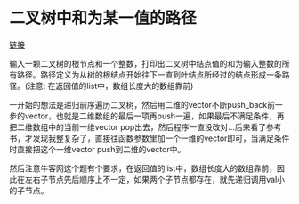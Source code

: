 # 二叉树中和为某一值的路径

[链接](https://www.nowcoder.com/practice/b736e784e3e34731af99065031301bca?tpId=13&tqId=11177&tPage=2&rp=2&ru=/ta/coding-interviews&qru=/ta/coding-interviews/question-ranking)

输入一颗二叉树的根节点和一个整数，打印出二叉树中结点值的和为输入整数的所有路径。路径定义为从树的根结点开始往下一直到叶结点所经过的结点形成一条路径。(注意: 在返回值的list中，数组长度大的数组靠前)



一开始的想法是递归前序遍历二叉树，然后用二维的vector不断push_back前一步的vector，也就是二维数组的最后一项再push一遍，如果最后不满足条件，再把二维数组中的当前一维vector pop出去，然后程序一直没改对...后来看了参考书，才发现我整复杂了，直接往函数参数里加一个一维的vector即可，当满足条件时直接把这个一维vector push到二维的vector中。

然后注意牛客网这个题有个要求，在返回值的list中，数组长度大的数组靠前，因此在左右子节点先后顺序上不一定，如果两个子节点都存在，就先递归调用val小的子节点。

